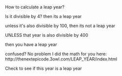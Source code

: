 <p>How to calculate a leap year?</p>

<p>Is it divisible by 4? then its a leap year<p>

<p>unless it's also divisible by 100, then its not a leap year</p>

<p>UNLESS that year is also divisible by 400</p>

<p>then you have a leap year</p>


<p>confused?  No problem I did the math for you here: http://thenextepicode.3owl.com/LEAP_YEAR/index.html</p>


<p>Check to see if this year is a leap year</p>

